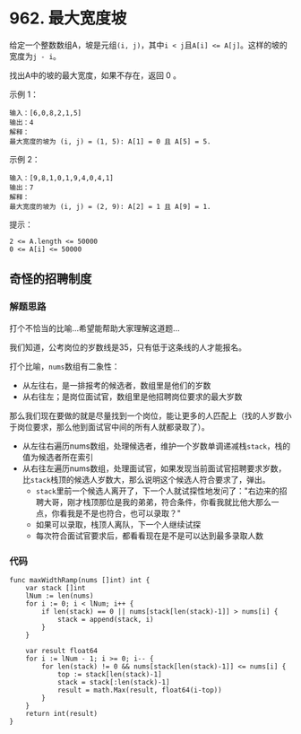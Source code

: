 # 962. 最大宽度坡
给定一个整数数组A，坡是元组``(i, j)``，其中``i < j``且``A[i] <= A[j]``。这样的坡的宽度为``j - i``。

找出A中的坡的最大宽度，如果不存在，返回 0 。



示例 1：
```
输入：[6,0,8,2,1,5]
输出：4
解释：
最大宽度的坡为 (i, j) = (1, 5): A[1] = 0 且 A[5] = 5.
```
示例 2：
```
输入：[9,8,1,0,1,9,4,0,4,1]
输出：7
解释：
最大宽度的坡为 (i, j) = (2, 9): A[2] = 1 且 A[9] = 1.
```

提示：
```
2 <= A.length <= 50000
0 <= A[i] <= 50000
```

## 奇怪的招聘制度

### 解题思路
打个不恰当的比喻...希望能帮助大家理解这道题...

我们知道，公考岗位的岁数线是35，只有低于这条线的人才能报名。

打个比喻，``nums``数组有二象性：
+ 从左往右，是一排报考的候选者，数组里是他们的岁数
+ 从右往左；是岗位面试官，数组里是他招聘岗位要求的最大岁数

那么我们现在要做的就是尽量找到一个岗位，能让更多的人匹配上（找的人岁数小于岗位要求，那么他到面试官中间的所有人就都录取了）。

+ 从左往右遍历nums数组，处理候选者，维护一个岁数单调递减栈``stack``，栈的值为候选者所在索引
+ 从右往左遍历nums数组，处理面试官，如果发现当前面试官招聘要求岁数，比``stack``栈顶的候选人岁数大，那么说明这个候选人符合要求了，弹出。
    + ``stack``里前一个候选人离开了，下一个人就试探性地发问了："右边来的招聘大哥，刚才栈顶那位是我的弟弟，符合条件，你看我就比他大那么一点，你看我是不是也符合，也可以录取？"
    + 如果可以录取，栈顶人离队，下一个人继续试探
    + 每次符合面试官要求后，都看看现在是不是可以达到最多录取人数


### 代码
```golang
func maxWidthRamp(nums []int) int {
	var stack []int
	lNum := len(nums)
	for i := 0; i < lNum; i++ {
		if len(stack) == 0 || nums[stack[len(stack)-1]] > nums[i] {
			stack = append(stack, i)
		}
	}

	var result float64
	for i := lNum - 1; i >= 0; i-- {
		for len(stack) != 0 && nums[stack[len(stack)-1]] <= nums[i] {
			top := stack[len(stack)-1]
			stack = stack[:len(stack)-1]
			result = math.Max(result, float64(i-top))
		}
	}
	return int(result)
}
```